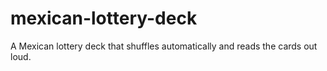 # mexican-lottery-deck
A Mexican lottery deck that shuffles automatically and reads the cards out loud.
